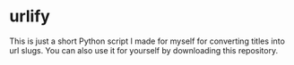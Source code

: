 # urlify
This is just a short Python script I made for myself for converting titles into url slugs. You can also use it for yourself by downloading this repository. 

